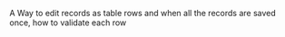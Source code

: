A Way to edit records as table rows and when all the records are saved once, how to validate each row

